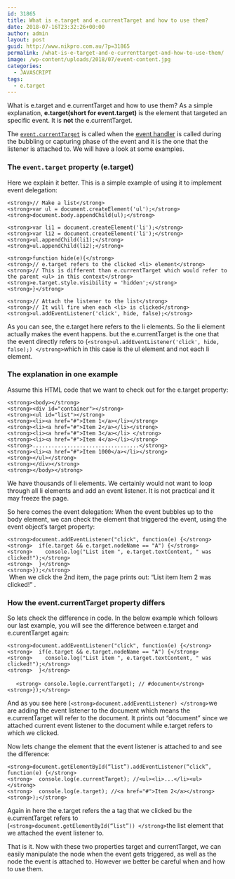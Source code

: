 ```yaml
---
id: 31865
title: What is e.target and e.currentTarget and how to use them?
date: 2018-07-16T23:32:26+00:00
author: admin
layout: post
guid: http://www.nikpro.com.au/?p=31865
permalink: /what-is-e-target-and-e-currenttarget-and-how-to-use-them/
image: /wp-content/uploads/2018/07/event-content.jpg
categories:
  - JAVASCRIPT
tags:
  - e.target
---
```

What is e.target and e.currentTarget and how to use them? As a simple explanation, **e.target(short for event.target)** is the element that targeted an specific event. It is **not** the e.currentTarget.

The [`event.currentTarget`](https://developer.mozilla.org/en-US/docs/Web/API/Event/currentTarget "Identifies the current target for the event, as the event traverses the DOM. It always refers to the element to which the event handler has been attached, as opposed to event.target which identifies the element on which the event occurred.") is called when the [event handler](http://www.nikpro.com.au/event-handlers-and-event-listeners-in-javascript-part-1/) is called during the bubbling or capturing phase of the event and it is the one that the listener is attached to. We will have a look at some examples.

### The **`event.target`** property (e.target)

Here we explain it better. This is a simple example of using it to implement event delegation:

`<strong>// Make a list</strong>`  
`<strong>var ul = document.createElement('ul');</strong>`  
`<strong>document.body.appendChild(ul);</strong>`

`<strong>var li1 = document.createElement('li');</strong>`  
`<strong>var li2 = document.createElement('li');</strong>`  
`<strong>ul.appendChild(li1);</strong>`  
`<strong>ul.appendChild(li2);</strong>`

`<strong>function hide(e){</strong>`  
`<strong>// e.target refers to the clicked <li> element</strong>`  
`<strong>// This is different than e.currentTarget which would refer to the parent <ul> in this context</strong>`  
`<strong>e.target.style.visibility = 'hidden';</strong>`  
`<strong>}</strong>`

`<strong>// Attach the listener to the list</strong>`  
`<strong>// It will fire when each <li> is clicked</strong>`  
`<strong>ul.addEventListener('click', hide, false);</strong>`

As you can see, the e.target here refers to the li elements. So the li element actually makes the event happens. but the e.currentTarget is the one that the event directly refers to (`<strong>ul.addEventListener('click', hide, false);) </strong>`which in this case is the ul element and not each li element.

### The explanation in one example

Assume this HTML code that we want to check out for the e.target property:

`<strong><body></strong>`  
`<strong><div id="container"></strong>`  
`<strong><ul id="list"></strong>`  
`<strong><li><a href="#">Item 1</a></li></strong>`  
`<strong><li><a href="#">Item 2</a></li></strong>`  
`<strong><li><a href="#">Item 3</a></li> </strong>`  
`<strong><li><a href="#">Item 4</a></li></strong>`  
`<strong>..................................</strong>`  
`<strong><li><a href="#">Item 1000</a></li></strong>`  
`<strong></ul></strong>`  
`<strong></div></strong>`  
`<strong></body></strong>`

We have thousands of li elements. We certainly would not want to loop through all li elements and add an event listener. It is not practical and it may freeze the page.

So here comes the event delegation: When the event bubbles up to the body element, we can check the element that triggered the event, using the event object’s target property:

`<strong>document.addEventListener("click", function(e) {</strong>`  
`<strong>  if(e.target && e.target.nodeName == "A") {</strong>`  
`<strong>    console.log("List item ", e.target.textContent, " was clicked!");</strong>`  
`<strong>  }</strong>`  
`<strong>});</strong>`  
 When we click the 2nd item, the page prints out: &#8220;List item Item 2 was clicked!&#8221; .

### How the event.currentTarget property differs

So lets check the difference in code. In the below example which follows our last example, you will see the difference between e.target and e.curentTarget again:

`<strong>document.addEventListener("click", function(e) {</strong>`  
`<strong>  if(e.target && e.target.nodeName == "A") {</strong>`  
`<strong>    console.log("List item ", e.target.textContent, " was clicked!");</strong>`  
`<strong>  }</strong>`

     `<strong> console.log(e.currentTarget); // #document</strong>`  
`<strong>});</strong>`

And as you see here (`<strong>document.addEventListener) </strong>`we are adding the event listener to the document which means the e.currentTarget will refer to the document. It prints out “document” since we attached current event listener to the document while e.target refers to <a> which we clicked.

Now lets change the element that the event listener is attached to and see the difference:

`<strong>document.getElementById(“list”).addEventListener(“click”, function(e) {</strong>`  
`<strong>  console.log(e.currentTarget); //<ul><li>...</li><ul></strong>`  
`<strong>  console.log(e.target); //<a href="#">Item 2</a></strong>`  
`<strong>);</strong>`

Again in here the e.target refers the a tag that we clicked bu the e.currentTarget refers to  (`<strong>document.getElementById(“list”)) </strong>`the list element that we attached the event listener to.

That is it. Now with these two properties target and currentTarget, we can easily manipulate the node when the event gets triggered, as well as the node the event is attached to. However we better be careful when and how to use them.